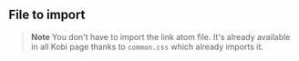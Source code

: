 ## File to import

> **Note** You don't have to import the link atom file. It's already available in all Kobi page thanks to `common.css` which already imports it.
